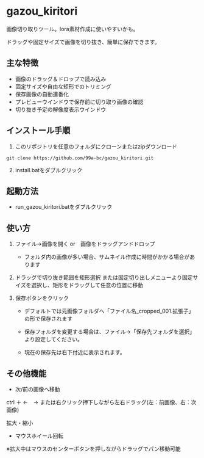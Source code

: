 # gazou_kiritori
画像切り取りツール。lora素材作成に使いやすいかも。

ドラッグや固定サイズで画像を切り抜き、簡単に保存できます。



## 主な特徴
- 画像のドラッグ＆ドロップで読み込み
- 固定サイズや自由な矩形でのトリミング
- 保存画像の自動連番化
- プレビューウインドウで保存前に切り取り画像の確認
- 切り抜き予定の解像度表示ウインドウ


## インストール手順
1. このリポジトリを任意のフォルダにクローンまたはzipダウンロード

```
git clone https://github.com/99a-bc/gazou_kiritori.git
```

2. install.batをダブルクリック


## 起動方法
- run_gazou_kiritori.batをダブルクリック


## 使い方
1. ファイル→画像を開く or　画像をドラッグアンドドロップ
   
   - フォルダ内の画像が多い場合、サムネイル作成に時間がかかる場合があります

2. ドラッグで切り抜き範囲を矩形選択
   または固定切り出しメニューより固定サイズを選択し、矩形をドラッグして任意の位置に移動

5. 保存ボタンをクリック

   - デフォルトでは元画像フォルダへ「ファイル名_cropped_001.拡張子」の形で保存されます

   - 保存フォルダを変更する場合は、ファイル→「保存先フォルダを選択」より設定してください。

   - 現在の保存先は右下付近に表示されます。



## その他機能

- 次/前の画像へ移動

ctrl ＋ ←　→ または右クリック押下しながら左右ドラッグ(左：前画像、右：次画像)

拡大・縮小

- マウスホイール回転
  
 ※拡大中はマウスのセンターボタンを押しながらドラッグでパン移動可能


